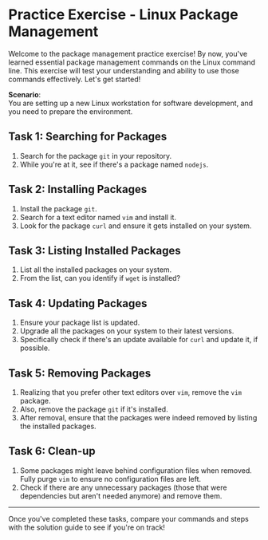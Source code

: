 # Practice Exercise - Linux Package Management

Welcome to the package management practice exercise! By now, you've learned essential package management commands on the Linux command line. This exercise will test your understanding and ability to use those commands effectively. Let's get started!

**Scenario**:  
You are setting up a new Linux workstation for software development, and you need to prepare the environment.

## Task 1: Searching for Packages

1. Search for the package `git` in your repository.
2. While you're at it, see if there's a package named `nodejs`.

## Task 2: Installing Packages

1. Install the package `git`.
2. Search for a text editor named `vim` and install it.
3. Look for the package `curl` and ensure it gets installed on your system.

## Task 3: Listing Installed Packages

1. List all the installed packages on your system.
2. From the list, can you identify if `wget` is installed?

## Task 4: Updating Packages

1. Ensure your package list is updated.
2. Upgrade all the packages on your system to their latest versions.
3. Specifically check if there's an update available for `curl` and update it, if possible.

## Task 5: Removing Packages

1. Realizing that you prefer other text editors over `vim`, remove the `vim` package.
2. Also, remove the package `git` if it's installed.
3. After removal, ensure that the packages were indeed removed by listing the installed packages.

## Task 6: Clean-up

1. Some packages might leave behind configuration files when removed. Fully purge `vim` to ensure no configuration files are left.
2. Check if there are any unnecessary packages (those that were dependencies but aren't needed anymore) and remove them.

---

Once you've completed these tasks, compare your commands and steps with the solution guide to see if you're on track!
